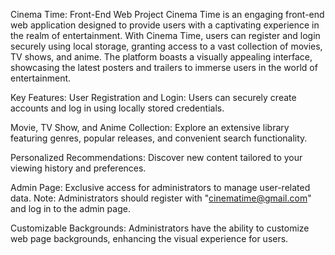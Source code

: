 Cinema Time: Front-End Web Project
Cinema Time is an engaging front-end web application designed to provide users with a captivating experience in the realm of entertainment. With Cinema Time, users can register and login securely using local storage, granting access to a vast collection of movies, TV shows, and anime. The platform boasts a visually appealing interface, showcasing the latest posters and trailers to immerse users in the world of entertainment.

Key Features:
User Registration and Login: Users can securely create accounts and log in using locally stored credentials.

Movie, TV Show, and Anime Collection: Explore an extensive library featuring genres, popular releases, and convenient search functionality.

Personalized Recommendations: Discover new content tailored to your viewing history and preferences.

Admin Page: Exclusive access for administrators to manage user-related data. Note: Administrators should register with "cinematime@gmail.com" and log in to the admin page.

Customizable Backgrounds: Administrators have the ability to customize web page backgrounds, enhancing the visual experience for users.

